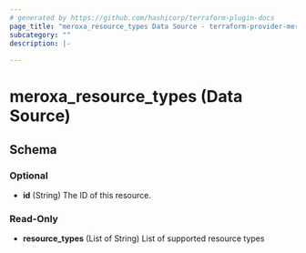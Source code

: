```yaml
---
# generated by https://github.com/hashicorp/terraform-plugin-docs
page_title: "meroxa_resource_types Data Source - terraform-provider-meroxa"
subcategory: ""
description: |-
  
---
```


# meroxa_resource_types (Data Source)





<!-- schema generated by tfplugindocs -->
## Schema

### Optional

- **id** (String) The ID of this resource.

### Read-Only

- **resource_types** (List of String) List of supported resource types


